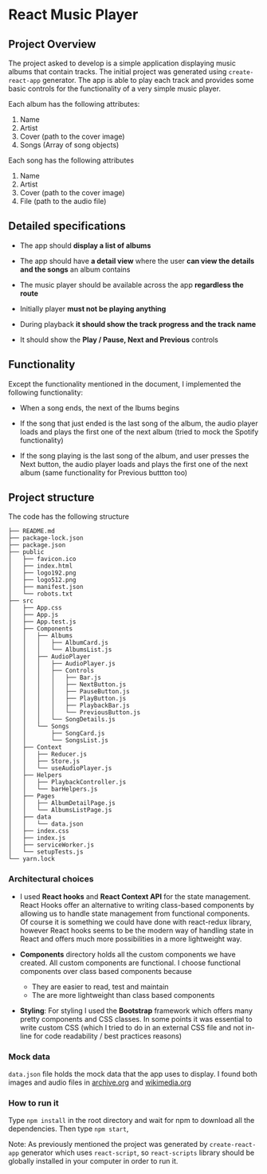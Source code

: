 # React Music Player

## Project Overview
The project asked to develop is a simple application displaying music albums that contain tracks. 
The initial project was generated using `create-react-app` generator.
The app is able to play each track and provides some basic controls for the functionality of a very simple music player.

Each album has the following attributes:

1) Name
2) Artist
3) Cover (path to the cover image)
4) Songs (Array of song objects)

Each song has the following attributes

1) Name
2) Artist
3) Cover (path to the cover image)
4) File (path to the audio file)


## Detailed specifications

* The app should **display a list of albums**

* The app should have **a detail view** where the user **can view the details and the songs** an album contains

* The music player should be available across the app **regardless the route**

* Initially player **must not be playing anything**

* During playback **it should show the track progress and the track name**

* It should show the **Play / Pause, Next and Previous** controls

## Functionality
Except the functionality mentioned in the document, I implemented the following functionality:

* When a song ends, the next of the lbums begins

* If the song that just ended is the last song of the album, the audio player loads and plays the first one of the next album (tried to mock the Spotify functionality)

* If the song playing is the last song of the album, and user presses the Next button, the audio player loads and plays the first one of the next album (same functionality for Previous buttton too)

## Project structure
The code has the following structure

	├── README.md
	├── package-lock.json
	├── package.json
	├── public
	│   ├── favicon.ico
	│   ├── index.html
	│   ├── logo192.png
	│   ├── logo512.png
	│   ├── manifest.json
	│   └── robots.txt
	├── src
	│   ├── App.css
	│   ├── App.js
	│   ├── App.test.js
	│   ├── Components
	│   │   ├── Albums
	│   │   │   ├── AlbumCard.js
	│   │   │   └── AlbumsList.js
	│   │   ├── AudioPlayer
	│   │   │   ├── AudioPlayer.js
	│   │   │   ├── Controls
	│   │   │   │   ├── Bar.js
	│   │   │   │   ├── NextButton.js
	│   │   │   │   ├── PauseButton.js
	│   │   │   │   ├── PlayButton.js
	│   │   │   │   ├── PlaybackBar.js
	│   │   │   │   └── PreviousButton.js
	│   │   │   └── SongDetails.js
	│   │   └── Songs
	│   │       ├── SongCard.js
	│   │       └── SongsList.js
	│   ├── Context
	│   │   ├── Reducer.js
	│   │   ├── Store.js
	│   │   └── useAudioPlayer.js
	│   ├── Helpers
	│   │   ├── PlaybackController.js
	│   │   └── barHelpers.js
	│   ├── Pages
	│   │   ├── AlbumDetailPage.js
	│   │   └── AlbumsListPage.js
	│   ├── data
	│   │   └── data.json
	│   ├── index.css
	│   ├── index.js
	│   ├── serviceWorker.js
	│   └── setupTests.js
	└── yarn.lock

### Architectural choices

* I used **React hooks**  and **React Context API** for the state management. React Hooks offer an alternative to writing class-based components by allowing us to handle state management from functional components. Of course it is something we could have done with react-redux library, however React hooks seems to be the modern way of handling state in React and offers much more possibilities in a more lightweight way. 

* **Components** directory holds all the custom components we have created. All custom components are functional. I choose functional components over class based components because 
    * They are easier to read, test and maintain
    * The are more lightweight than class based components

* **Styling**: For styling I used the **Bootstrap** framework which offers many pretty components and CSS classes. In some points it was essential to write custom CSS (which I tried to do in an external CSS file and not in-line for code readability / best practices reasons)


### Mock data
`data.json` file holds the mock data that the app uses to display. 
I found both images and audio files in [archive.org](archive.org) and [wikimedia.org](wikimedia.org)

### How to run it

Type `npm install` in the root directory and wait for npm to download all the dependencies. Then type `npm start`,

Note: As previously mentioned the project was generated by `create-react-app` generator which uses `react-script`, so `react-scripts` library should be globally installed in your computer in order to run it. 
